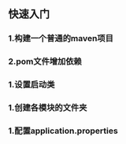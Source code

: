 ## 快速入门
### 1.构建一个普通的maven项目
### 2.pom文件增加依赖
### 1.设置启动类
### 1.创建各模块的文件夹
### 1.配置application.properties